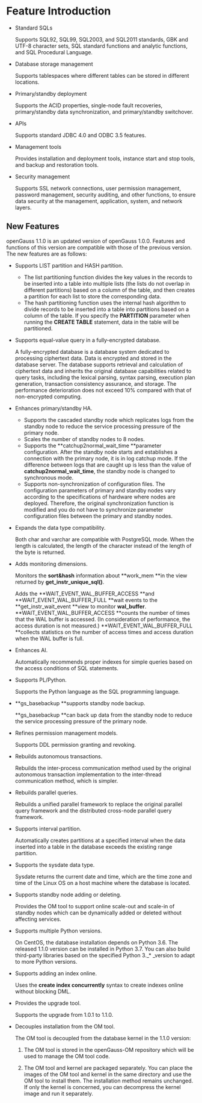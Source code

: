 # Feature Introduction<a name="EN-US_TOPIC_0289899195"></a>

-   Standard SQLs

    Supports SQL92, SQL99, SQL2003, and SQL2011 standards, GBK and UTF-8 character sets, SQL standard functions and analytic functions, and SQL Procedural Language.

-   Database storage management

    Supports tablespaces where different tables can be stored in different locations.

-   Primary/standby deployment

    Supports the ACID properties, single-node fault recoveries, primary/standby data synchronization, and primary/standby switchover.

-   APIs

    Supports standard JDBC 4.0 and ODBC 3.5 features.

-   Management tools

    Provides installation and deployment tools, instance start and stop tools, and backup and restoration tools.

-   Security management

    Supports SSL network connections, user permission management, password management, security auditing, and other functions, to ensure data security at the management, application, system, and network layers.


## New Features<a name="en-us_topic_0283136327_section383172195410"></a>

openGauss 1.1.0 is an updated version of openGauss 1.0.0. Features and functions of this version are compatible with those of the previous version. The new features are as follows:

-   Supports LIST partition and HASH partition.
    -   The list partitioning function divides the key values in the records to be inserted into a table into multiple lists \(the lists do not overlap in different partitions\) based on a column of the table, and then creates a partition for each list to store the corresponding data.
    -   The hash partitioning function uses the internal hash algorithm to divide records to be inserted into a table into partitions based on a column of the table. If you specify the  **PARTITION**  parameter when running the  **CREATE TABLE**  statement, data in the table will be partitioned.

-   Supports equal-value query in a fully-encrypted database.

    A fully-encrypted database is a database system dedicated to processing ciphertext data. Data is encrypted and stored in the database server. The database supports retrieval and calculation of ciphertext data and inherits the original database capabilities related to query tasks, including the lexical parsing, syntax parsing, execution plan generation, transaction consistency assurance, and storage. The performance deterioration does not exceed 10% compared with that of non-encrypted computing.

-   Enhances primary/standby HA.
    -   Supports the cascaded standby node which replicates logs from the standby node to reduce the service processing pressure of the primary node.
    -   Scales the number of standby nodes to 8 nodes.
    -   Supports the  **catchup2normal\_wait\_time **parameter configuration. After the standby node starts and establishes a connection with the primary node, it is in log catchup mode. If the difference between logs that are caught up is less than the value of  **catchup2normal\_wait\_time**, the standby node is changed to synchronous mode.
    -   Supports non-synchronization of configuration files. The configuration parameters of primary and standby nodes vary according to the specifications of hardware where nodes are deployed. Therefore, the original synchronization function is modified and you do not have to synchronize parameter configuration files between the primary and standby nodes.

-   Expands the data type compatibility.

    Both char and varchar are compatible with PostgreSQL mode. When the length is calculated, the length of the character instead of the length of the byte is returned.

-   Adds monitoring dimensions.

    Monitors the  **sort&hash**  information about  **work\_mem **in the view returned by  **get\_instr\_unique\_sql\(\)**.

    Adds the  **WAIT\_EVENT\_WAL\_BUFFER\_ACCESS **and  **WAIT\_EVENT\_WAL\_BUFFER\_FULL **wait events to the  **get\_instr\_wait\_event **view to monitor  **wal\_buffer**.  **WAIT\_EVENT\_WAL\_BUFFER\_ACCESS **counts the number of times that the WAL buffer is accessed. \(In consideration of performance, the access duration is not measured.\)  **WAIT\_EVENT\_WAL\_BUFFER\_FULL **collects statistics on the number of access times and access duration when the WAL buffer is full.

-   Enhances AI.

    Automatically recommends proper indexes for simple queries based on the access conditions of SQL statements.

-   Supports PL/Python.

    Supports the Python language as the SQL programming language.

-   **gs\_basebackup **supports standby node backup.

    **gs\_basebackup **can back up data from the standby node to reduce the service processing pressure of the primary node.

-   Refines permission management models.

    Supports DDL permission granting and revoking.

-   Rebuilds autonomous transactions.

    Rebuilds the inter-process communication method used by the original autonomous transaction implementation to the inter-thread communication method, which is simpler.

-   Rebuilds parallel queries.

    Rebuilds a unified parallel framework to replace the original parallel query framework and the distributed cross-node parallel query framework.

-   Supports interval partition.

    Automatically creates partitions at a specified interval when the data inserted into a table in the database exceeds the existing range partition.

-   Supports the sysdate data type.

    Sysdate returns the current date and time, which are the time zone and time of the Linux OS on a host machine where the database is located.

-   Supports standby node adding or deleting.

    Provides the OM tool to support online scale-out and scale-in of standby nodes which can be dynamically added or deleted without affecting services.

-   Supports multiple Python versions.

    On CentOS, the database installation depends on Python 3.6. The released 1.1.0 version can be installed in Python 3.7. You can also build third-party libraries based on the specified Python 3._\* _version to adapt to more Python versions.

-   Supports adding an index online.

    Uses the  **create index concurrently**  syntax to create indexes online without blocking DML.

-   Provides the upgrade tool.

    Supports the upgrade from 1.0.1 to 1.1.0.

-   Decouples installation from the OM tool.

    The OM tool is decoupled from the database kernel in the 1.1.0 version:

    1.  The OM tool is stored in the openGauss-OM repository which will be used to manage the OM tool code.

    2.  The OM tool and kernel are packaged separately. You can place the images of the OM tool and kernel in the same directory and use the OM tool to install them. The installation method remains unchanged. If only the kernel is concerned, you can decompress the kernel image and run it separately.


